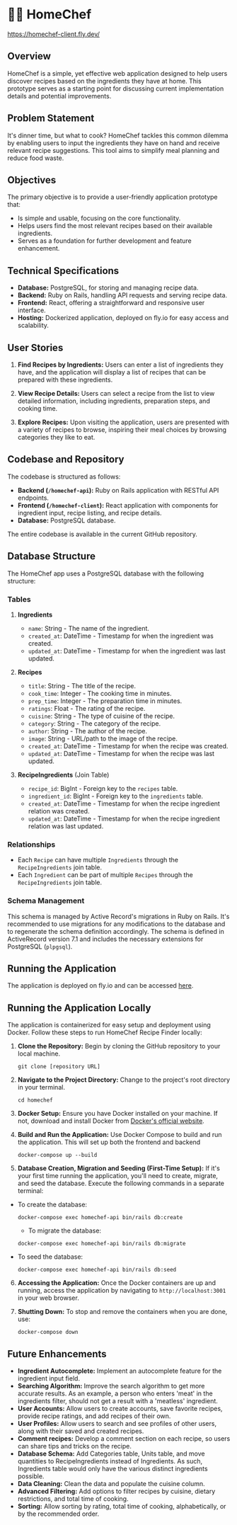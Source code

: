 # 🧑‍🍳 HomeChef

https://homechef-client.fly.dev/

## Overview

HomeChef is a simple, yet effective web application designed to help users discover recipes based on the ingredients they have at home. This prototype serves as a starting point for discussing current implementation details and potential improvements.

## Problem Statement

It's dinner time, but what to cook? HomeChef tackles this common dilemma by enabling users to input the ingredients they have on hand and receive relevant recipe suggestions. This tool aims to simplify meal planning and reduce food waste.

## Objectives

The primary objective is to provide a user-friendly application prototype that:

- Is simple and usable, focusing on the core functionality.
- Helps users find the most relevant recipes based on their available ingredients.
- Serves as a foundation for further development and feature enhancement.

## Technical Specifications

- **Database:** PostgreSQL, for storing and managing recipe data.
- **Backend:** Ruby on Rails, handling API requests and serving recipe data.
- **Frontend:** React, offering a straightforward and responsive user interface.
- **Hosting:** Dockerized application, deployed on fly.io for easy access and scalability.

## User Stories

1. **Find Recipes by Ingredients:**
   Users can enter a list of ingredients they have, and the application will display a list of recipes that can be prepared with these ingredients.

2. **View Recipe Details:**
   Users can select a recipe from the list to view detailed information, including ingredients, preparation steps, and cooking time.

3. **Explore Recipes:**
   Upon visiting the application, users are presented with a variety of recipes to browse, inspiring their meal choices by browsing categories they like to eat.

## Codebase and Repository

The codebase is structured as follows:

- **Backend (`/homechef-api`):** Ruby on Rails application with RESTful API endpoints.
- **Frontend (`/homechef-client`):** React application with components for ingredient input, recipe listing, and recipe details.
- **Database:** PostgreSQL database.

The entire codebase is available in the current GitHub repository.

## Database Structure

The HomeChef app uses a PostgreSQL database with the following structure:

### Tables

1. **Ingredients**
   - `name`: String - The name of the ingredient.
   - `created_at`: DateTime - Timestamp for when the ingredient was created.
   - `updated_at`: DateTime - Timestamp for when the ingredient was last updated.

2. **Recipes**
   - `title`: String - The title of the recipe.
   - `cook_time`: Integer - The cooking time in minutes.
   - `prep_time`: Integer - The preparation time in minutes.
   - `ratings`: Float - The rating of the recipe.
   - `cuisine`: String - The type of cuisine of the recipe.
   - `category`: String - The category of the recipe.
   - `author`: String - The author of the recipe.
   - `image`: String - URL/path to the image of the recipe.
   - `created_at`: DateTime - Timestamp for when the recipe was created.
   - `updated_at`: DateTime - Timestamp for when the recipe was last updated.

3. **RecipeIngredients** (Join Table)
   - `recipe_id`: BigInt - Foreign key to the `recipes` table.
   - `ingredient_id`: BigInt - Foreign key to the `ingredients` table.
   - `created_at`: DateTime - Timestamp for when the recipe ingredient relation was created.
   - `updated_at`: DateTime - Timestamp for when the recipe ingredient relation was last updated.

### Relationships

- Each `Recipe` can have multiple `Ingredients` through the `RecipeIngredients` join table.
- Each `Ingredient` can be part of multiple `Recipes` through the `RecipeIngredients` join table.

### Schema Management

This schema is managed by Active Record's migrations in Ruby on Rails. It's recommended to use migrations for any modifications to the database and to regenerate the schema definition accordingly. The schema is defined in ActiveRecord version 7.1 and includes the necessary extensions for PostgreSQL (`plpgsql`).

## Running the Application

The application is deployed on fly.io and can be accessed [here](https://homechef-client.fly.dev/).

## Running the Application Locally

The application is containerized for easy setup and deployment using Docker. Follow these steps to run HomeChef Recipe Finder locally:

1. **Clone the Repository:**
   Begin by cloning the GitHub repository to your local machine.
   ```
   git clone [repository URL]
   ```

2. **Navigate to the Project Directory:**
   Change to the project's root directory in your terminal.
   ```
   cd homechef
   ```

3. **Docker Setup:**
   Ensure you have Docker installed on your machine. If not, download and install Docker from [Docker's official website](https://www.docker.com/get-started).

4. **Build and Run the Application:**
   Use Docker Compose to build and run the application. This will set up both the frontend and backend
   ```
   docker-compose up --build
   ```
5. **Database Creation, Migration and Seeding (First-Time Setup):**
If it's your first time running the application, you'll need to create, migrate, and seed the database. Execute the following commands in a separate terminal:
- To create the database:
  ```
  docker-compose exec homechef-api bin/rails db:create
  ```
  - To migrate the database:
  ```
  docker-compose exec homechef-api bin/rails db:migrate
  ```
- To seed the database:
  ```
  docker-compose exec homechef-api bin/rails db:seed
  ```

6. **Accessing the Application:**
   Once the Docker containers are up and running, access the application by navigating to `http://localhost:3001` in your web browser.

7. **Shutting Down:**
   To stop and remove the containers when you are done, use:
   ```
   docker-compose down
   ```

## Future Enhancements

- **Ingredient Autocomplete:** Implement an autocomplete feature for the ingredient input field.
- **Searching Algorithm:** Improve the search algorithm to get more accurate results. As an example, a person who enters 'meat' in the ingredients filter, should not get a result with a 'meatless' ingredient.
- **User Accounts:** Allow users to create accounts, save favorite recipes, provide recipe ratings, and add recipes of their own.
- **User Profiles:** Allow users to search and see profiles of other users, along with their saved and created recipes.
- **Comment recipes:** Develop a comment section on each recipe, so users can share tips and tricks on the recipe.
- **Database Schema:** Add Categories table, Units table, and move quantities to RecipeIngredients instead of Ingredients. As such, Ingredients table would only have the various distinct ingredients possible.
- **Data Cleaning:** Clean the data and populate the cuisine column.
- **Advanced Filtering:** Add options to filter recipes by cuisine, dietary restrictions, and total time of cooking.
- **Sorting:** Allow sorting by rating, total time of cooking, alphabetically, or by the recommended order.

